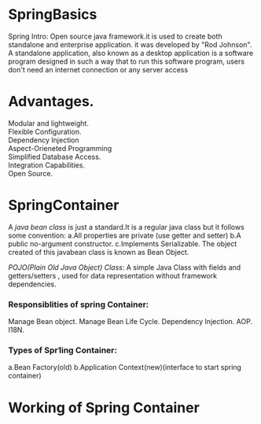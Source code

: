 # SpringBasics  <br>
   Spring Intro: Open source java framework.it is used to create both standalone and enterprise application. it was developed by "Rod Johnson".  <br>
   A standalone application, also known as a desktop application is a software program designed in such a way that to run this software program, users don't need an internet connection or any server access    <br>

   # Advantages.  <br>
   Modular and lightweight.  <br>
   Flexible Configuration.   <br>
   Dependency Injection     <br>
   Aspect-Orieneted Programming     <br>
   Simplified Database Access.    <br>
   Integration Capabilities.    <br>
   Open Source.    <br>

   # SpringContainer
   A *java bean class* is just a standard.It is a regular java class but it follows some convention:
   a.All properties are private (use getter and setter)
   b.A public no-argument constructor.
   c.Implements Serializable.
   The object created of this javabean class is known as Bean Object.

   *POJO(Plain Old Java Object) Class*: A simple Java Class with fields and getters/setters , used for data representation without framework dependencies.

   ### Responsiblities of spring Container:
   Manage Bean object.
   Manage Bean Life Cycle.
   Dependency Injection.
   AOP.
   I18N.

   ### Types of Spr1ing Container:
   a.Bean Factory(old)
   b.Application Context(new)(interface to start spring container)

   # Working of Spring Container







   